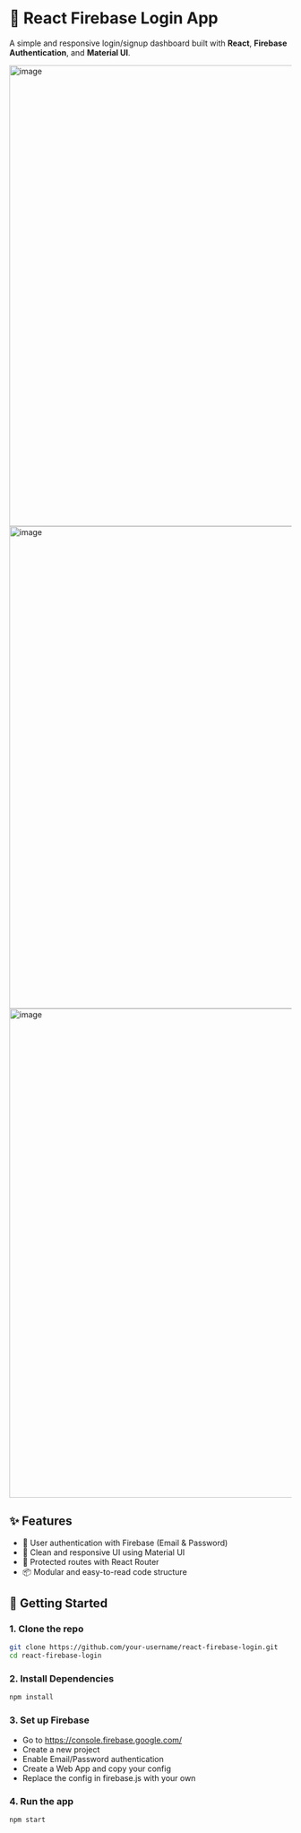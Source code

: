 # 🔐 React Firebase Login App

A simple and responsive login/signup dashboard built with **React**, **Firebase Authentication**, and **Material UI**.

<img width="1534" height="823" alt="image" src="https://github.com/user-attachments/assets/4e8eb61d-de94-4b29-8326-e8161a477bcd" />
<img width="1765" height="861" alt="image" src="https://github.com/user-attachments/assets/1a28aa6a-404a-43ed-ada3-9842fb7efc9e" />
<img width="1812" height="873" alt="image" src="https://github.com/user-attachments/assets/178fc888-65f8-463b-980d-d3303a76fc9b" />




## ✨ Features

- 🔐 User authentication with Firebase (Email & Password)
- 🎨 Clean and responsive UI using Material UI
- 🔄 Protected routes with React Router
- 📦 Modular and easy-to-read code structure

## 🚀 Getting Started

### 1. Clone the repo

```bash
git clone https://github.com/your-username/react-firebase-login.git
cd react-firebase-login
```

### 2. Install Dependencies

```bash
npm install
```

### 3. Set up Firebase

- Go to https://console.firebase.google.com/
- Create a new project
- Enable Email/Password authentication
- Create a Web App and copy your config
- Replace the config in firebase.js with your own

### 4. Run the app

```bash
npm start
```
